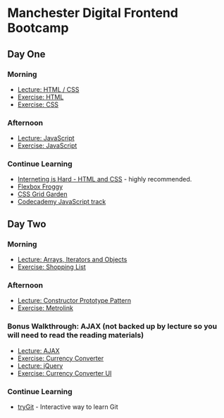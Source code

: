 # Manchester Digital Frontend Bootcamp

## Day One

### Morning

* [Lecture: HTML / CSS](https://docs.google.com/presentation/d/1GrqFI08ZMsuHoUYeVbAkMX0ElhzDLsYecswVEhnYTg8/edit?usp=sharing)
* [Exercise: HTML](day_one/html_exercise.md)
* [Exercise: CSS](day_one/css_exercise.md)

### Afternoon

* [Lecture: JavaScript](https://docs.google.com/presentation/d/1HtXrrCcD5_Sow2iIsmQq9D599rH8hlXpPPjXh7dSvGs/edit?usp=sharing)
* [Exercise: JavaScript](day_one/js_exercise.md)

### Continue Learning

* [Interneting is Hard - HTML and CSS](https://internetingishard.com/html-and-css/) - highly recommended.
* [Flexbox Froggy](http://flexboxfroggy.com/)
* [CSS Grid Garden](http://cssgridgarden.com/)
* [Codecademy JavaScript track](https://www.codecademy.com/learn/introduction-to-javascript)

## Day Two

### Morning
* [Lecture: Arrays, Iterators and Objects](https://docs.google.com/presentation/d/14fCamXxXbV7QCzpfxkYV-YaeQhdRc4Rb8aOuuAGMSKo/edit?usp=sharing)
* [Exercise: Shopping List](day_two/shopping_list/part1.md)

### Afternoon
* [Lecture: Constructor Prototype Pattern](https://docs.google.com/presentation/d/1Wrnto9tov6b1kAR5z3TYcVPa0GPm9-rz1fu1Oq__XD8/edit?usp=sharing)
* [Exercise: Metrolink](day_two/metrolink/part1.md)

### Bonus Walkthrough: AJAX (not backed up by lecture so you will need to read the reading materials)

* [Lecture: AJAX](https://docs.google.com/presentation/d/1XZLQQzPJ6mdYt3EXdb-6OMaPsc9TvKy35z2Lb3kCXkg/edit?usp=sharing)
* [Exercise: Currency Converter](day_two/currency_converter/lesson1_page1.md)
* [Lecture: jQuery](https://docs.google.com/presentation/d/1q0PPFHq_FkJC3317iu_74uKMTq3PADGT2HyPq0YhI1c/edit?usp=sharing)
* [Exercise: Currency Converter UI](day_two/currency_converter/lesson2_page1.md)

### Continue Learning

* [tryGit](https://try.github.io/) - Interactive way to learn Git